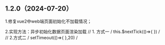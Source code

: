 ## 1.2.0（2024-07-20）
1.修复vue2中web端页面初始化不加载情况；

2.实现方法：异步初始化数据页面渲染加载 // 1. 方式一 / this.$nextTick(()=>{ }) / // 2.方式二 / setTimeout(()=>{ },20) /
